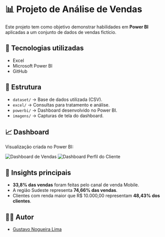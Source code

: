 # 📊 Projeto de Análise de Vendas

Este projeto tem como objetivo demonstrar habilidades em **Power BI** aplicadas a um conjunto de dados de vendas fictício.

## 🚀 Tecnologias utilizadas
- Excel
- Microsoft Power BI
- GitHub

## 📂 Estrutura
- `dataset/` → Base de dados utilizada (CSV).
- `excel/` → Consultas para tratamento e análise.
- `powerbi/` → Dashboard desenvolvido no Power BI.
- `imagens/` → Capturas de tela do dashboard.

## 📈 Dashboard
Visualização criada no Power BI:

![Dashboard de Vendas](https://github.com/user-attachments/assets/42048626-e7ad-47d6-a10c-21583b6ea81b)
![Dashboard Perfil do Cliente](https://github.com/user-attachments/assets/747e77ca-7609-4d36-84b8-c2cbff894f2d)





## 🔎 Insights principais
- **33,8% das vendas** foram feitas pelo canal de venda Mobile.
- A região Sudeste representa **74,66% das vendas**.
- Clientes com renda maior que R$ 10.000,00 representam **48,43% dos clientes**.

## 👨‍💻 Autor
- [Gustavo Nogueira Lima](https://br.linkedin.com/in/gustavo-nogueira-lima)  
